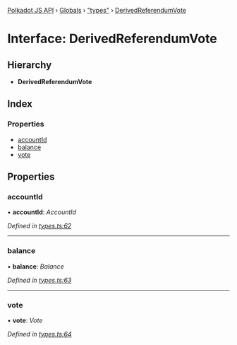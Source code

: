 [Polkadot JS API](../README.md) › [Globals](../globals.md) › ["types"](../modules/_types_.md) › [DerivedReferendumVote](_types_.derivedreferendumvote.md)

# Interface: DerivedReferendumVote

## Hierarchy

* **DerivedReferendumVote**

## Index

### Properties

* [accountId](_types_.derivedreferendumvote.md#accountid)
* [balance](_types_.derivedreferendumvote.md#balance)
* [vote](_types_.derivedreferendumvote.md#vote)

## Properties

###  accountId

• **accountId**: *AccountId*

*Defined in [types.ts:62](https://github.com/polkadot-js/api/blob/e17572d/packages/api-derive/src/types.ts#L62)*

___

###  balance

• **balance**: *Balance*

*Defined in [types.ts:63](https://github.com/polkadot-js/api/blob/e17572d/packages/api-derive/src/types.ts#L63)*

___

###  vote

• **vote**: *Vote*

*Defined in [types.ts:64](https://github.com/polkadot-js/api/blob/e17572d/packages/api-derive/src/types.ts#L64)*
